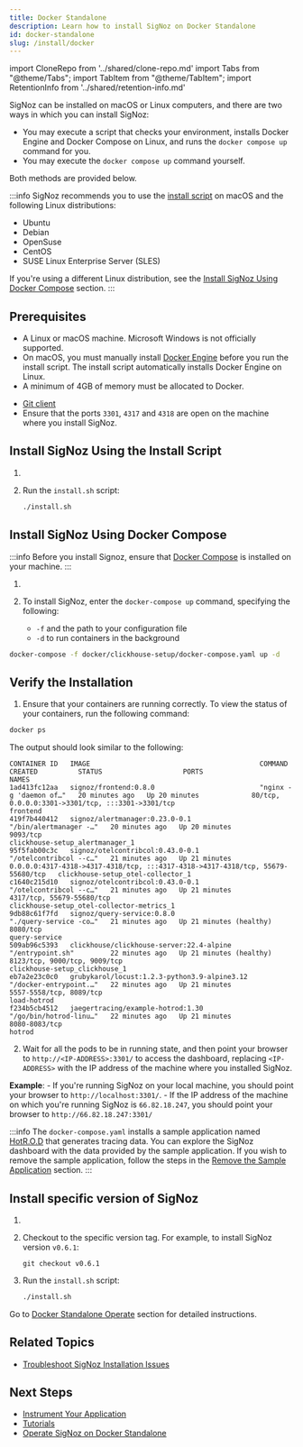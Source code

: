 ```yaml
---
title: Docker Standalone
description: Learn how to install SigNoz on Docker Standalone
id: docker-standalone
slug: /install/docker
---
```


import CloneRepo from '../shared/clone-repo.md'
import Tabs from "@theme/Tabs";
import TabItem from "@theme/TabItem";
import RetentionInfo from '../shared/retention-info.md'

SigNoz can be installed on macOS or Linux computers, and there are two ways in which you can install SigNoz:

 - You may execute a script that checks your environment, installs Docker Engine and Docker Compose on Linux, and runs the `docker compose up` command for you. 
 - You may execute the `docker compose up` command yourself.

Both methods are provided below.

:::info
SigNoz recommends you to use the [install script](#install-signoz-using-the-install-script) on macOS and the following Linux distributions:
  - Ubuntu
  - Debian
  - OpenSuse
  - CentOS
  - SUSE Linux Enterprise Server (SLES)

If you're using a different Linux distribution, see the [Install SigNoz Using Docker Compose](#install-signoz-using-docker-compose) section.
:::

## Prerequisites

- A Linux or macOS machine. Microsoft Windows is not officially supported.
- On macOS, you must manually install [Docker Engine](https://docs.docker.com/engine/install/)
before you run the install script. The install script automatically installs Docker Engine on Linux.
- A minimum of 4GB of memory must be allocated to Docker.
<!-- Existing documentation is somehow unclear. Are there different memory requirements based on the operating system? -->
- [Git client](https://desktop.github.com/)
- Ensure that the ports `3301`, `4317` and `4318` are open on the machine where you install SigNoz.


## Install SigNoz Using the Install Script

1. <CloneRepo />

2. Run the `install.sh` script:
   ```bash
   ./install.sh
   ```

## Install SigNoz Using Docker Compose

:::info
Before you install Signoz, ensure that [Docker Compose](https://docs.docker.com/compose/install/) is installed on your machine.
:::

1. <CloneRepo />

2. To install SigNoz, enter the `docker-compose up` command, specifying the following:
    - `-f` and the path to your configuration file
    - `-d` to run containers in the background

  ```bash
  docker-compose -f docker/clickhouse-setup/docker-compose.yaml up -d
  ```

## Verify the Installation

1. Ensure that your containers are running correctly. To view the status of your containers, run the following command:

```bash
docker ps
```
  The output should look similar to the following:

```output
CONTAINER ID   IMAGE                                          COMMAND                  CREATED          STATUS                    PORTS                                                                            NAMES
1ad413fc12aa   signoz/frontend:0.8.0                          "nginx -g 'daemon of…"   20 minutes ago   Up 20 minutes             80/tcp, 0.0.0.0:3301->3301/tcp, :::3301->3301/tcp                                frontend
419f7b440412   signoz/alertmanager:0.23.0-0.1                 "/bin/alertmanager -…"   20 minutes ago   Up 20 minutes             9093/tcp                                                                         clickhouse-setup_alertmanager_1
95f5fab00c3c   signoz/otelcontribcol:0.43.0-0.1               "/otelcontribcol --c…"   21 minutes ago   Up 21 minutes             0.0.0.0:4317-4318->4317-4318/tcp, :::4317-4318->4317-4318/tcp, 55679-55680/tcp   clickhouse-setup_otel-collector_1
c1640c215d10   signoz/otelcontribcol:0.43.0-0.1               "/otelcontribcol --c…"   21 minutes ago   Up 21 minutes             4317/tcp, 55679-55680/tcp                                                        clickhouse-setup_otel-collector-metrics_1
9db88c61f7fd   signoz/query-service:0.8.0                     "./query-service -co…"   21 minutes ago   Up 21 minutes (healthy)   8080/tcp                                                                         query-service
509ab96c5393   clickhouse/clickhouse-server:22.4-alpine       "/entrypoint.sh"         22 minutes ago   Up 21 minutes (healthy)   8123/tcp, 9000/tcp, 9009/tcp                                                     clickhouse-setup_clickhouse_1
eb7a2e23c0c0   grubykarol/locust:1.2.3-python3.9-alpine3.12   "/docker-entrypoint.…"   22 minutes ago   Up 21 minutes             5557-5558/tcp, 8089/tcp                                                          load-hotrod
f234b5cb4512   jaegertracing/example-hotrod:1.30              "/go/bin/hotrod-linu…"   22 minutes ago   Up 21 minutes             8080-8083/tcp                                                                    hotrod
```

2. Wait for all the pods to be in running state, and then point your browser to `http://<IP-ADDRESS>:3301/` to access the dashboard, replacing `<IP-ADDRESS>` with the IP address of the machine where you installed SigNoz.

  **Example**:
    - If you're running SigNoz on your local machine, you should point your browser to `http://localhost:3301/`.
    - If the IP address of the machine on which you're running SigNoz is `66.82.18.247`, you should point your browser to `http://66.82.18.247:3301/`

<!--

You should see a page similar to the one in the image below:

-->


<!--
How is this helpful? I suggest we create something similar to the Kubernetes section. Do we have a blog post to which I could link out?
-->

<RetentionInfo />

:::info
The `docker-compose.yaml` installs a sample application named [HotR.O.D](https://github.com/jaegertracing/jaeger/tree/master/examples/hotrod) that generates tracing data. You can explore the SigNoz dashboard with the data provided by the sample application. If you wish to remove the sample application, follow the steps in the [Remove the Sample Application](/docs/operate/docker-standalone/#remove-the-sample-application) section.
:::

## Install specific version of SigNoz

1. <CloneRepo />

2. Checkout to the specific version tag. For example, to install SigNoz version `v0.6.1`:
	```
	git checkout v0.6.1
	```

3. Run the `install.sh` script:

	```bash
	./install.sh
	```

Go to [Docker Standalone Operate](/docs/operate/docker-standalone) section for detailed instructions.

## Related Topics

- [Troubleshoot SigNoz Installation Issues](/docs/install/troubleshooting)

## Next Steps

- [Instrument Your Application](/docs/instrumentation/overview)
- [Tutorials](/docs/tutorials/)
- [Operate SigNoz on Docker Standalone](/docs/operate/docker-standalone)
